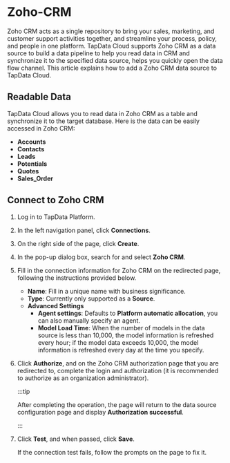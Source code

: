 # Zoho-CRM



Zoho CRM acts as a single repository to bring your sales, marketing, and customer support activities together, and streamline your process, policy, and people in one platform. TapData Cloud supports Zoho CRM as a data source to build a data pipeline to help you read data in CRM and synchronize it to the specified data source, helps you quickly open the data flow channel. This article explains how to add a Zoho CRM data source to TapData Cloud.



## Readable Data

TapData Cloud allows you to read data in Zoho CRM as a table and synchronize it to the target database. Here is the data can be easily accessed in Zoho CRM:

- **Accounts**
- **Contacts**
- **Leads**
- **Potentials**
- **Quotes**
- **Sales_Order**

## Connect to Zoho CRM

1. Log in to TapData Platform.

2. In the left navigation panel, click **Connections**.

3. On the right side of the page, click **Create**.

4. In the pop-up dialog box, search for and select **Zoho CRM**.

5. Fill in the connection information for Zoho CRM on the redirected page, following the instructions provided below.
   - **Name**: Fill in a unique name with business significance.
   - **Type**: Currently only supported as a **Source**.
   - **Advanced Settings**
      - **Agent settings**: Defaults to **Platform automatic allocation**, you can also manually specify an agent.
      - **Model Load Time**: When the number of models in the data source is less than 10,000, the model information is refreshed every hour; if the model data exceeds 10,000, the model information is refreshed every day at the time you specify.

6. Click **Authorize**, and on the Zoho CRM authorization page that you are redirected to, complete the login and authorization (it is recommended to authorize as an organization administrator). 

   :::tip

   After completing the operation, the page will return to the data source configuration page and display **Authorization successful**.

   :::

7. Click **Test**, and when passed, click **Save**.

   If the connection test fails, follow the prompts on the page to fix it.

